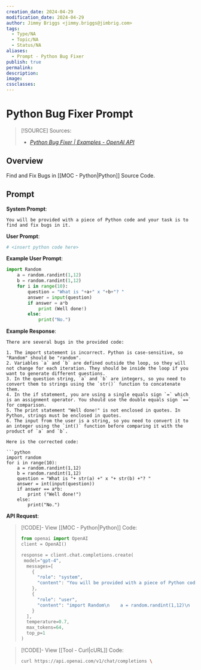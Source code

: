 ```yaml
---
creation_date: 2024-04-29
modification_date: 2024-04-29
author: Jimmy Briggs <jimmy.briggs@jimbrig.com>
tags:
  - Type/NA
  - Topic/NA
  - Status/NA
aliases:
  - Prompt - Python Bug Fixer
publish: true
permalink:
description:
image:
cssclasses:
---
```



# Python Bug Fixer Prompt

> [!SOURCE] Sources:
> - *[Python Bug Fixer | Examples - OpenAI API](https://platform.openai.com/examples/default-fix-python-bugs)*

## Overview

Find and Fix Bugs in [[MOC - Python|Python]] Source Code.

## Prompt

**System Prompt**:

```plaintext
You will be provided with a piece of Python code and your task is to find and fix bugs in it.
```

**User Prompt**:

```python
# <insert python code here>
```

**Example User Prompt**:

```python
import Random
    a = random.randint(1,12)
    b = random.randint(1,12)
    for i in range(10):
        question = "What is "+a+" x "+b+"? "
        answer = input(question)
        if answer = a*b
            print (Well done!)
        else:
            print("No.")
```

**Example Response**:

```plaintext
There are several bugs in the provided code:

1. The import statement is incorrect. Python is case-sensitive, so "Random" should be "random".
2. Variables `a` and `b` are defined outside the loop, so they will not change for each iteration. They should be inside the loop if you want to generate different questions.
3. In the question string, `a` and `b` are integers, so you need to convert them to strings using the `str()` function to concatenate them.
4. In the if statement, you are using a single equals sign `=` which is an assignment operator. You should use the double equals sign `==` for comparison.
5. The print statement "Well done!" is not enclosed in quotes. In Python, strings must be enclosed in quotes.
6. The input from the user is a string, so you need to convert it to an integer using the `int()` function before comparing it with the product of `a` and `b`.

Here is the corrected code:

```python
import random
for i in range(10):
    a = random.randint(1,12)
    b = random.randint(1,12)
    question = "What is "+ str(a) +" x "+ str(b) +"? "
    answer = int(input(question))
    if answer == a*b:
        print ("Well done!")
    else:
        print("No.")
```

**API Request**:

> [!CODE]- View [[MOC - Python|Python]] Code:
> ```python
> from openai import OpenAI
> client = OpenAI()
>
> response = client.chat.completions.create(
>  model="gpt-4",
>   messages=[
>     {
>       "role": "system",
>       "content": "You will be provided with a piece of Python code, and your task is to find and fix bugs in it."
>     },
>     {
>       "role": "user",
>       "content": "import Random\n    a = random.randint(1,12)\n    b = random.randint(1,12)\n    for i in range(10):\n        question = \"What is \"+a+\" x \"+b+\"? \"\n        answer = input(question)\n        if answer = a*b\n            print (Well done!)\n        else:\n            print(\"No.\")"
>     }
>   ],
>   temperature=0.7,
>   max_tokens=64,
>   top_p=1
> )
> ```

> [!CODE]- View [[Tool - Curl|cURL]] Code:
> ```bash
> curl https://api.openai.com/v1/chat/completions \
> 
```